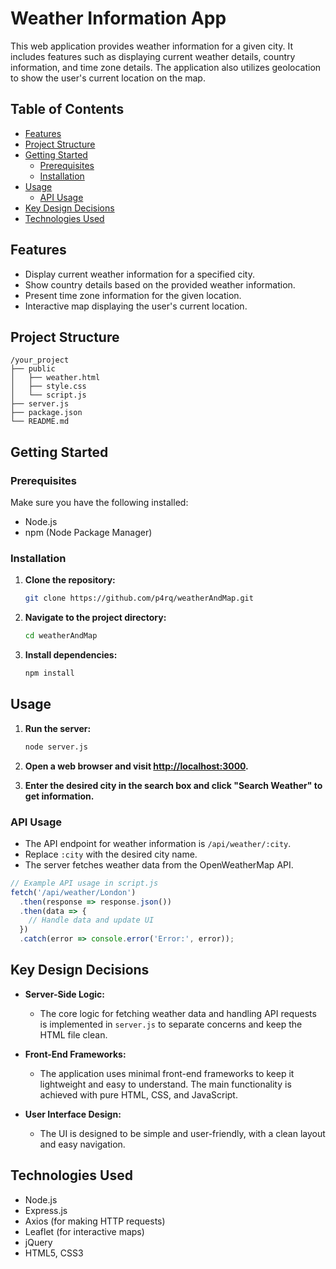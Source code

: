 # Weather Information App

This web application provides weather information for a given city. It includes features such as displaying current weather details, country information, and time zone details. The application also utilizes geolocation to show the user's current location on the map.

## Table of Contents

- [Features](#features)
- [Project Structure](#project-structure)
- [Getting Started](#getting-started)
  - [Prerequisites](#prerequisites)
  - [Installation](#installation)
- [Usage](#usage)
  - [API Usage](#api-usage)
- [Key Design Decisions](#key-design-decisions)
- [Technologies Used](#technologies-used)


## Features

- Display current weather information for a specified city.
- Show country details based on the provided weather information.
- Present time zone information for the given location.
- Interactive map displaying the user's current location.

## Project Structure

```
/your_project
├── public
│   ├── weather.html
│   ├── style.css
│   └── script.js
├── server.js
├── package.json
└── README.md
```

## Getting Started

### Prerequisites

Make sure you have the following installed:

- Node.js
- npm (Node Package Manager)

### Installation

1. **Clone the repository:**

   ```bash
   git clone https://github.com/p4rq/weatherAndMap.git
   ```

2. **Navigate to the project directory:**

   ```bash
   cd weatherAndMap
   ```

3. **Install dependencies:**

   ```bash
   npm install
   ```

## Usage

1. **Run the server:**

   ```bash
   node server.js
   ```

2. **Open a web browser and visit [http://localhost:3000](http://localhost:3000).**

3. **Enter the desired city in the search box and click "Search Weather" to get information.**

### API Usage

- The API endpoint for weather information is `/api/weather/:city`.
- Replace `:city` with the desired city name.
- The server fetches weather data from the OpenWeatherMap API.

```javascript
// Example API usage in script.js
fetch('/api/weather/London')
  .then(response => response.json())
  .then(data => {
    // Handle data and update UI
  })
  .catch(error => console.error('Error:', error));
```

## Key Design Decisions

- **Server-Side Logic:**
  - The core logic for fetching weather data and handling API requests is implemented in `server.js` to separate concerns and keep the HTML file clean.

- **Front-End Frameworks:**
  - The application uses minimal front-end frameworks to keep it lightweight and easy to understand. The main functionality is achieved with pure HTML, CSS, and JavaScript.

- **User Interface Design:**
  - The UI is designed to be simple and user-friendly, with a clean layout and easy navigation.

## Technologies Used

- Node.js
- Express.js
- Axios (for making HTTP requests)
- Leaflet (for interactive maps)
- jQuery
- HTML5, CSS3
